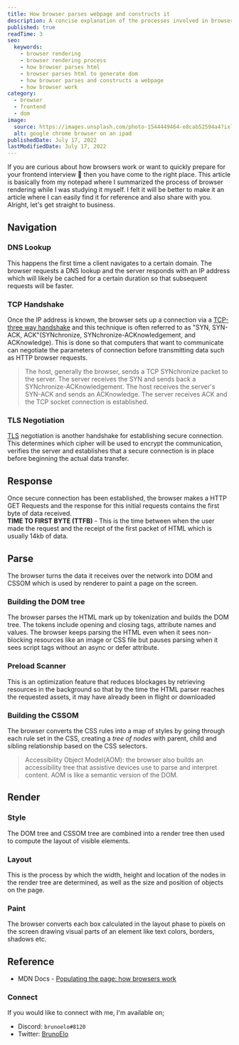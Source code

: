 ```yaml
---
title: How browser parses webpage and constructs it
description: A concise explanation of the processes involved in browser rendering from the client url navigation to server interaction, parsing and then rendering.
published: true
readTime: 3
seo:
  keywords:
    - browser rendering
    - browser rendering process
    - how browser parses html
    - browser parses html to generate dom
    - how browser parses and constructs a webpage
    - how browser work
category:
  - browser
  - frontend
  - dom
image:
  source: https://images.unsplash.com/photo-1544449464-e8cab52594a4?ixlib=rb-1.2.1&ixid=MnwxMjA3fDB8MHxwaG90by1wYWdlfHx8fGVufDB8fHx8&auto=format&fit=crop&w=871&q=80
  alt: google chrome browser on an ipad
publishedDate: July 17, 2022
lastModifiedDate: July 17, 2022
---
```


If you are curious about how browsers work or want to quickly prepare for your frontend interview 👀 then you have come to the right place. This article is basically from my notepad where I summarized the process of browser rendering while I was studying it myself. I felt it will be better to make it an article where I can easily find it for reference and also share with you. Alright, let's get straight to business.

## Navigation
### DNS Lookup
This happens the first time a client navigates to a certain domain. The browser requests a DNS lookup and the server responds with an IP address which will likely be cached for a certain duration so that subsequent requests will be faster.
### TCP Handshake
Once the IP address is known, the browser sets up a connection via a [TCP-three way handshake](https://developer.mozilla.org/en-US/docs/Glossary/TCP_handshake) and this technique is often referred to as "SYN, SYN-ACK, ACK"(SYNchronize, SYNchronize-ACKnowledgement, and ACKnowledge). This is done so that computers that want to communicate can negotiate the parameters of connection before transmitting data such as HTTP browser requests.
> The host, generally the browser, sends a TCP SYNchronize packet to the server. The server receives the SYN and sends back a SYNchronize-ACKnowledgement. The host receives the server's SYN-ACK and sends an ACKnowledge. The server receives ACK and the TCP socket connection is established.

### TLS Negotiation
[TLS](https://developer.mozilla.org/en-US/docs/Glossary/TLS) negotiation is another handshake for establishing secure connection. This determines which cipher will be used to encrypt the communication, verifies the server and establishes that a secure connection is in place before beginning the actual data transfer.
## Response
Once secure connection has been established, the browser makes a HTTP GET Requests and the response for this initial requests contains the first byte of data received.  
**TIME TO FIRST BYTE (TTFB)** - This is the time between when the user made the request and the receipt of the first packet of HTML which is usually 14kb of data.
## Parse
The browser turns the data it receives over the network into DOM and CSSOM which is used by renderer to paint a page on the screen.
### Building the DOM tree
The browser parses the HTML mark up by tokenization and builds the DOM tree. The tokens include opening and closing tags, attribute names and values. The browser keeps parsing the HTML even when it sees non-blocking resources like an image or CSS file but pauses parsing when it sees script tags without an async or defer attribute.
### Preload Scanner
This is an optimization feature that reduces blockages by retrieving resources in the background so that by the time the HTML parser reaches the requested assets, it may have already been in flight or downloaded
### Building the CSSOM
The browser converts the CSS rules into a map of styles by going through each rule set in the CSS, creating a *tree of nodes* with parent, child and sibling relationship based on the CSS selectors. 
> Accessibility Object Model(AOM): the browser also builds an accessibility tree that assistive devices use to parse and interpret content. AOM is like a semantic version of the DOM.

## Render
### Style
The DOM tree and CSSOM tree are combined into a render tree then used to compute the layout of visible elements.
### Layout
This is the process by which the width, height and location of the nodes in the render tree are determined, as well as the size and position of objects on the page.
### Paint
The browser converts each box calculated in the layout phase to pixels on the screen drawing visual parts of an element like text colors, borders, shadows etc.

## Reference
- MDN Docs - [Populating the page: how browsers work](https://developer.mozilla.org/en-US/docs/Web/Performance/How_browsers_work)

### Connect
If you would like to connect with me, I'm available on;
- Discord: `brunoelo#8120`
- Twitter: [BrunoElo](https://twitter.com/brunoelo)